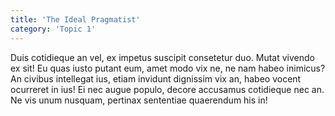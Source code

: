 ```yaml
---
title: 'The Ideal Pragmatist'
category: 'Topic 1'
---
```


Duis cotidieque an vel, ex impetus suscipit consetetur duo. Mutat vivendo ex sit! Eu quas iusto putant eum, amet modo vix ne, ne nam habeo inimicus? An civibus intellegat ius, etiam invidunt dignissim vix an, habeo vocent ocurreret in ius! Ei nec augue populo, decore accusamus cotidieque nec an. Ne vis unum nusquam, pertinax sententiae quaerendum his in!

